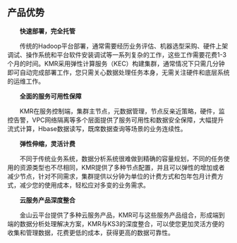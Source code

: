 ## 产品优势

　　**快速部署，完全托管**
  
　　传统的Hadoop平台部署，通常需要经历业务评估、机器选型采购、硬件上架调试、操作系统和平台软件安装调试等一系列复杂的工作，这些工作需要花费1-3个月的时间。KMR采用弹性计算服务（KEC）构建集群，通常情况下只需几分钟即可自动完成部署工作，您只需关心数据处理任务本身，无需关注硬件和底层系统的运维工作。
 
   　　**全面的服务可用性保障**
     
　　KMR在服务控制端，集群主节点，元数据管理，节点反亲近策略，硬件，监控告警，VPC网络隔离等多个层面提供了服务可用性和数据安全保障，大幅提升流式计算，Hbase数据读写，既席数据查询等场景的业务连续性。
  
　　**弹性伸缩，灵活计费**
  
　　不同于传统业务系统，数据分析系统很难做到精确的容量规划，不同的任务使用的资源类型也不尽相同，KMR提供了多种节点配置，并且可以弹性的增加或者减少节点，针对不同需求，集群提供以分钟为单位的计费方式和包年包月计费方式，减少您的使用成本，轻松应对多变的业务需求。
  
　　**云服务产品深度整合**
  
　　金山云平台提供了多种云服务产品，KMR可与这些服务产品组合，形成端到端的数据分析处理解决方案，KMR与KS3的深度整合，可以使您更加灵活方便的收集和管理数据，花费更低的成本，获得更高的数据可靠性。
